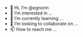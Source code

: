 - 👋 Hi, I’m @egnorin
- 👀 I’m interested in ...
- 🌱 I’m currently learning ...
- 💞️ I’m looking to collaborate on ...
- 📫 How to reach me ...

<!---
egnorin/egnorin is a ✨ special ✨ repository because its `README.md` (this file) appears on your GitHub profile.
You can click the Preview link to take a look at your changes.
--->
